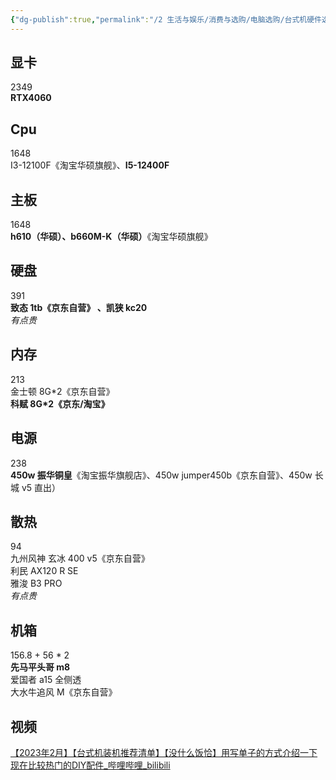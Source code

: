 ```yaml
---
{"dg-publish":true,"permalink":"/2 生活与娱乐/消费与选购/电脑选购/台式机硬件选购/20231117mxc/","title":"20231117mxc"}
---
```



## 显卡
2349  
**RTX4060**  
## Cpu
1648  
I3-12100F《淘宝华硕旗舰》、**I5-12400F**
## 主板
1648  
**h610（华硕）、b660M-K（华硕）**《淘宝华硕旗舰》  
## 硬盘
391  
**致态 1tb《京东自营》 、凯狭 kc20**  
*有点贵*
## 内存
213  
金士顿 8G\*2《京东自营》  
**科赋 8G\*2《京东/淘宝》**  
## 电源
238  
**450w 振华铜皇**《淘宝振华旗舰店》、450w jumper450b《京东自营》、450w 长城 v5 直出） 
## 散热
94  
九州风神 玄冰 400 v5《京东自营》  
利民 AX120 R SE  
雅浚 B3 PRO  
*有点贵*
## 机箱
156.8  + 56 * 2  
**先马平头哥 m8**  
爱国者 a15 全侧透  
大水牛追风 M《京东自营》  

## 视频
[【2023年2月】【台式机装机推荐清单】【没什么饭恰】用写单子的方式介绍一下现在比较热门的DIY配件_哔哩哔哩_bilibili](https://www.bilibili.com/video/BV1m54y1c7TU/?buvid=XY630CE669F34078F341989B1EE06E60B0127&is_story_h5=false&mid=g8UDjEqHIS5oCexxb9oAEQ%3D%3D&p=1&plat_id=116&share_from=ugc&share_medium=android&share_plat=android&share_session_id=fb55b412-6353-413a-8bc2-e5a7dacb7959&share_source=WEIXIN&share_tag=s_i&timestamp=1685265762&unique_k=eCujV9o&up_id=1959209&vd_source=20cb3e7c6ad3d64f0eb2d763ff005080)